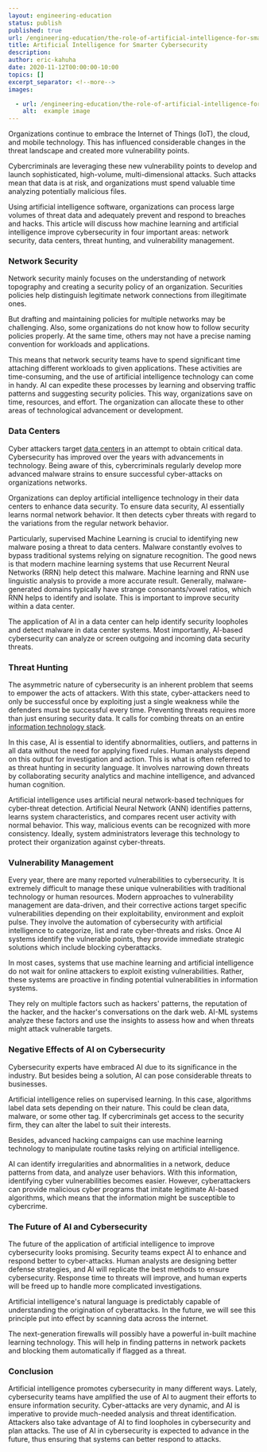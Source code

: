 ```yaml
---
layout: engineering-education
status: publish
published: true
url: /engineering-education/the-role-of-artificial-intelligence-for-smarter-cybersecurity/
title: Artificial Intelligence for Smarter Cybersecurity
description:
author: eric-kahuha
date: 2020-11-12T00:00:00-10:00
topics: []
excerpt_separator: <!--more-->
images:

  - url: /engineering-education/the-role-of-artificial-intelligence-for-smarter-cybersecurity/hero.jpg
    alt:  example image
---
```

Organizations continue to embrace the Internet of Things (IoT), the cloud, and mobile technology. This has influenced considerable changes in the threat landscape and created more vulnerability points.
<!--more-->
Cybercriminals are leveraging these new vulnerability points to develop and launch sophisticated, high-volume, multi-dimensional attacks. Such attacks mean that data is at risk, and organizations must spend valuable time analyzing potentially malicious files.

Using artificial intelligence software, organizations can process large volumes of threat data and adequately prevent and respond to breaches and hacks. This article will discuss how machine learning and artificial intelligence improve cybersecurity in four important areas: network security, data centers, threat hunting, and vulnerability management.

### Network Security
Network security mainly focuses on the understanding of network topography and creating a security policy of an organization. Securities policies help distinguish legitimate network connections from illegitimate ones.

But drafting and maintaining policies for multiple networks may be challenging. Also, some organizations do not know how to follow security policies properly. At the same time, others may not have a precise naming convention for workloads and applications.

This means that network security teams have to spend significant time attaching different workloads to given applications. These activities are time-consuming, and the use of artificial intelligence technology can come in handy. AI can expedite these processes by learning and observing traffic patterns and suggesting security policies. This way, organizations save on time, resources, and effort. The organization can allocate these to other areas of technological advancement or development.

### Data Centers
Cyber attackers target [data centers](https://www.cisco.com/c/en/us/solutions/data-center-virtualization/what-is-a-data-center.html) in an attempt to obtain critical data. Cybersecurity has improved over the years with advancements in technology. Being aware of this, cybercriminals regularly develop more advanced malware strains to ensure successful cyber-attacks on organizations networks.

Organizations can deploy artificial intelligence technology in their data centers to enhance data security. To ensure data security, AI essentially learns normal network behavior. It then detects cyber threats with regard to the variations from the regular network behavior.

Particularly, supervised Machine Learning is crucial to identifying new malware posing a threat to data centers. Malware constantly evolves to bypass traditional systems relying on signature recognition. The good news is that modern machine learning systems that use Recurrent Neural Networks (RRN) help detect this malware. Machine learning and RNN use linguistic analysis to provide a more accurate result. Generally, malware-generated domains typically have strange consonants/vowel ratios, which RNN helps to identify and isolate. This is important to improve security within a data center.

The application of AI in a data center can help identify security loopholes and detect malware in data center systems. Most importantly, AI-based cybersecurity can analyze or screen outgoing and incoming data security threats.

### Threat Hunting
The asymmetric nature of cybersecurity is an inherent problem that seems to empower the acts of attackers. With this state, cyber-attackers need to only be successful once by exploiting just a single weakness while the defenders must be successful every time. Preventing threats requires more than just ensuring security data. It calls for combing threats on an entire [information technology stack](https://www.pcmag.com/encyclopedia/term/technology-stack).

In this case, AI is essential to identify abnormalities, outliers, and patterns in all data without the need for applying fixed rules. Human analysts depend on this output for investigation and action. This is what is often referred to as threat hunting in security language. It involves narrowing down threats by collaborating security analytics and machine intelligence, and advanced human cognition.

Artificial intelligence uses artificial neural network-based techniques for cyber-threat detection. Artificial Neural Network (ANN) identifies patterns, learns system characteristics, and compares recent user activity with normal behavior. This way, malicious events can be recognized with more consistency. Ideally, system administrators leverage this technology to protect their organization against cyber-threats.  

### Vulnerability Management
Every year, there are many reported vulnerabilities to cybersecurity. It is extremely difficult to manage these unique vulnerabilities with traditional technology or human resources. Modern approaches to vulnerability management are data-driven, and their corrective actions target specific vulnerabilities depending on their exploitability, environment and exploit pulse. They involve the automation of cybersecurity with artificial intelligence to categorize, list and rate cyber-threats and risks. Once AI systems identify the vulnerable points, they provide immediate strategic solutions which include blocking cyberattacks.  

In most cases, systems that use machine learning and artificial intelligence do not wait for online attackers to exploit existing vulnerabilities. Rather, these systems are proactive in finding potential vulnerabilities in information systems.

They rely on multiple factors such as hackers' patterns, the reputation of the hacker, and the hacker's conversations on the dark web. AI-ML systems analyze these factors and use the insights to assess how and when threats might attack vulnerable targets.

### Negative Effects of AI on Cybersecurity
Cybersecurity experts have embraced AI due to its significance in the industry. But besides being a solution, AI can pose considerable threats to businesses.

Artificial intelligence relies on supervised learning. In this case, algorithms label data sets depending on their nature. This could be clean data, malware, or some other tag. If cybercriminals get access to the security firm, they can alter the label to suit their interests.

Besides, advanced hacking campaigns can use machine learning technology to manipulate routine tasks relying on artificial intelligence.

AI can identify irregularities and abnormalities in a network, deduce patterns from data, and analyze user behaviors. With this information, identifying cyber vulnerabilities becomes easier. However, cyberattackers can provide malicious cyber programs that imitate legitimate AI-based algorithms, which means that the information might be susceptible to cybercrime.

### The Future of AI and Cybersecurity
The future of the application of artificial intelligence to improve cybersecurity looks promising. Security teams expect AI to enhance and respond better to cyber-attacks. Human analysts are designing better defense strategies, and AI will replicate the best methods to ensure cybersecurity. Response time to threats will improve, and human experts will be freed up to handle more complicated investigations.

Artificial intelligence's natural language is predictably capable of understanding the origination of cyberattacks. In the future, we will see this principle put into effect by scanning data across the internet.

The next-generation firewalls will possibly have a powerful in-built machine learning technology. This will help in finding patterns in network packets and blocking them automatically if flagged as a threat.

### Conclusion
Artificial intelligence promotes cybersecurity in many different ways. Lately, cybersecurity teams have amplified the use of AI to augment their efforts to ensure information security. Cyber-attacks are very dynamic, and AI is imperative to provide much-needed analysis and threat identification. Attackers also take advantage of AI to find loopholes in cybersecurity and plan attacks. The use of AI in cybersecurity is expected to advance in the future, thus ensuring that systems can better respond to attacks.
